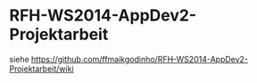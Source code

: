 RFH-WS2014-AppDev2-Projektarbeit
================================

siehe https://github.com/ffmaikgodinho/RFH-WS2014-AppDev2-Projektarbeit/wiki
